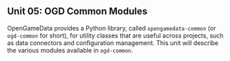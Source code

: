## Unit 05: OGD Common Modules

OpenGameData provides a Python library, called `opengamedata-common` (or `ogd-common` for short), for utility classes that are useful across projects, such as data connectors and configuration management.
This unit will describe the various modules available in `ogd-common`.
